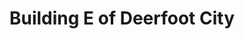 ---
title: "Building E of Deerfoot City"
url: /calgary/building-e-of-deerfoot-city/
shop: Einkaufszentrum
---